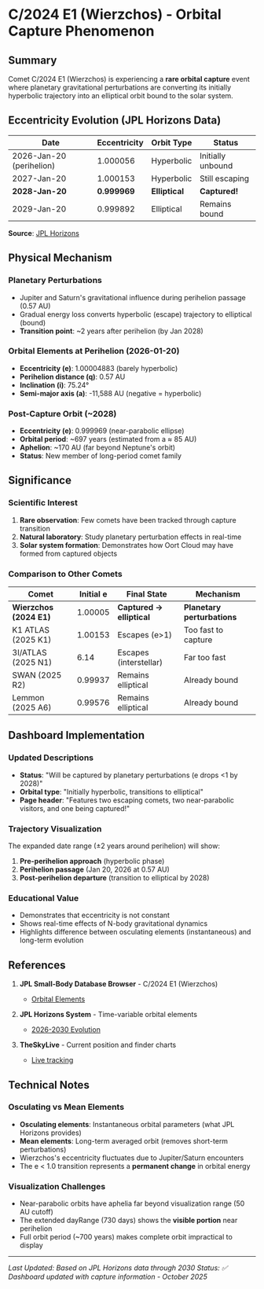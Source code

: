 # C/2024 E1 (Wierzchos) - Orbital Capture Phenomenon

## Summary

Comet C/2024 E1 (Wierzchos) is experiencing a **rare orbital capture** event where planetary gravitational perturbations are converting its initially hyperbolic trajectory into an elliptical orbit bound to the solar system.

## Eccentricity Evolution (JPL Horizons Data)

| Date | Eccentricity | Orbit Type | Status |
|------|--------------|------------|--------|
| 2026-Jan-20 (perihelion) | 1.000056 | Hyperbolic | Initially unbound |
| 2027-Jan-20 | 1.000153 | Hyperbolic | Still escaping |
| **2028-Jan-20** | **0.999969** | **Elliptical** | **Captured!** |
| 2029-Jan-20 | 0.999892 | Elliptical | Remains bound |

**Source**: [JPL Horizons](https://ssd.jpl.nasa.gov/horizons_batch.cgi?batch=1&COMMAND=%272024+E1%27&TABLE_TYPE=%27ELEMENTS%27&START_TIME=%272026-01-20%27&STOP_TIME=%272030-01-01%27&STEP_SIZE=%271%20year%27&CENTER=%27@Sun%27&OUT_UNITS=%27AU-D%27)

## Physical Mechanism

### Planetary Perturbations
- Jupiter and Saturn's gravitational influence during perihelion passage (0.57 AU)
- Gradual energy loss converts hyperbolic (escape) trajectory to elliptical (bound)
- **Transition point**: ~2 years after perihelion (by Jan 2028)

### Orbital Elements at Perihelion (2026-01-20)
- **Eccentricity (e)**: 1.00004883 (barely hyperbolic)
- **Perihelion distance (q)**: 0.57 AU
- **Inclination (i)**: 75.24°
- **Semi-major axis (a)**: -11,588 AU (negative = hyperbolic)

### Post-Capture Orbit (~2028)
- **Eccentricity (e)**: 0.999969 (near-parabolic ellipse)
- **Orbital period**: ~697 years (estimated from a ≈ 85 AU)
- **Aphelion**: ~170 AU (far beyond Neptune's orbit)
- **Status**: New member of long-period comet family

## Significance

### Scientific Interest
1. **Rare observation**: Few comets have been tracked through capture transition
2. **Natural laboratory**: Study planetary perturbation effects in real-time
3. **Solar system formation**: Demonstrates how Oort Cloud may have formed from captured objects

### Comparison to Other Comets

| Comet | Initial e | Final State | Mechanism |
|-------|----------|-------------|-----------|
| **Wierzchos (2024 E1)** | 1.00005 | **Captured → elliptical** | **Planetary perturbations** |
| K1 ATLAS (2025 K1) | 1.00153 | Escapes (e>1) | Too fast to capture |
| 3I/ATLAS (2025 N1) | 6.14 | Escapes (interstellar) | Far too fast |
| SWAN (2025 R2) | 0.99937 | Remains elliptical | Already bound |
| Lemmon (2025 A6) | 0.99576 | Remains elliptical | Already bound |

## Dashboard Implementation

### Updated Descriptions
- **Status**: "Will be captured by planetary perturbations (e drops <1 by 2028)"
- **Orbital type**: "Initially hyperbolic, transitions to elliptical"
- **Page header**: "Features two escaping comets, two near-parabolic visitors, and one being captured!"

### Trajectory Visualization
The expanded date range (±2 years around perihelion) will show:
1. **Pre-perihelion approach** (hyperbolic phase)
2. **Perihelion passage** (Jan 20, 2026 at 0.57 AU)
3. **Post-perihelion departure** (transition to elliptical by 2028)

### Educational Value
- Demonstrates that eccentricity is not constant
- Shows real-time effects of N-body gravitational dynamics
- Highlights difference between osculating elements (instantaneous) and long-term evolution

## References

1. **JPL Small-Body Database Browser** - C/2024 E1 (Wierzchos)
   - [Orbital Elements](https://ssd.jpl.nasa.gov/tools/sbdb_lookup.html#/?sstr=2024%20E1)

2. **JPL Horizons System** - Time-variable orbital elements
   - [2026-2030 Evolution](https://ssd.jpl.nasa.gov/horizons_batch.cgi?batch=1&COMMAND=%272024+E1%27)

3. **TheSkyLive** - Current position and finder charts
   - [Live tracking](https://theskylive.com/c2024e1-info)

## Technical Notes

### Osculating vs Mean Elements
- **Osculating elements**: Instantaneous orbital parameters (what JPL Horizons provides)
- **Mean elements**: Long-term averaged orbit (removes short-term perturbations)
- Wierzchos's eccentricity fluctuates due to Jupiter/Saturn encounters
- The e < 1.0 transition represents a **permanent change** in orbital energy

### Visualization Challenges
- Near-parabolic orbits have aphelia far beyond visualization range (50 AU cutoff)
- The extended dayRange (730 days) shows the **visible portion** near perihelion
- Full orbit period (~700 years) makes complete orbit impractical to display

---

*Last Updated: Based on JPL Horizons data through 2030*
*Status: ✅ Dashboard updated with capture information - October 2025*
